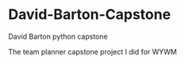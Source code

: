 # David-Barton-Capstone
David Barton python capstone

The team planner capstone project I did for WYWM
